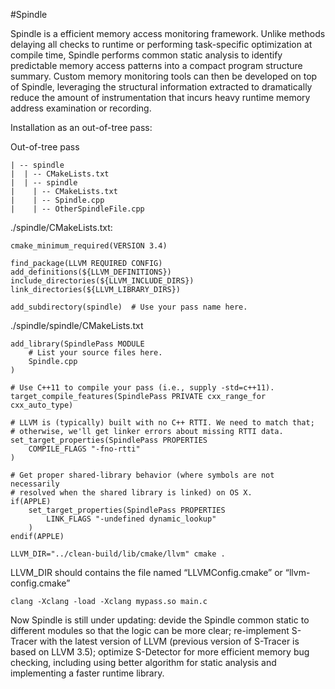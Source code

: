 #Spindle

Spindle is a efficient memory access monitoring framework. Unlike methods delaying all checks to runtime or performing task-specific optimization at compile time, Spindle performs common static analysis to identify predictable memory access patterns into a compact program structure summary. Custom memory monitoring tools can then be developed on top of Spindle, leveraging the structural information extracted to dramatically reduce the amount of instrumentation that incurs heavy runtime memory address examination or recording.

Installation as an out-of-tree pass:

Out-of-tree pass
```
| -- spindle
|  | -- CMakeLists.txt
|  | -- spindle
|    | -- CMakeLists.txt
|    | -- Spindle.cpp
|    | -- OtherSpindleFile.cpp
```

./spindle/CMakeLists.txt:
```
cmake_minimum_required(VERSION 3.4)

find_package(LLVM REQUIRED CONFIG)
add_definitions(${LLVM_DEFINITIONS})
include_directories(${LLVM_INCLUDE_DIRS})
link_directories(${LLVM_LIBRARY_DIRS})

add_subdirectory(spindle)  # Use your pass name here.
```

./spindle/spindle/CMakeLists.txt
```
add_library(SpindlePass MODULE
    # List your source files here.
    Spindle.cpp
)

# Use C++11 to compile your pass (i.e., supply -std=c++11).
target_compile_features(SpindlePass PRIVATE cxx_range_for cxx_auto_type)

# LLVM is (typically) built with no C++ RTTI. We need to match that;
# otherwise, we'll get linker errors about missing RTTI data.
set_target_properties(SpindlePass PROPERTIES
    COMPILE_FLAGS "-fno-rtti"
)

# Get proper shared-library behavior (where symbols are not necessarily
# resolved when the shared library is linked) on OS X.
if(APPLE)
    set_target_properties(SpindlePass PROPERTIES
        LINK_FLAGS "-undefined dynamic_lookup"
    )
endif(APPLE)
```

```
LLVM_DIR="../clean-build/lib/cmake/llvm" cmake .
```

LLVM_DIR should contains the file named “LLVMConfig.cmake” or “llvm-config.cmake”

```
clang -Xclang -load -Xclang mypass.so main.c
```


Now Spindle is still under updating: devide the Spindle common static to different modules so that the logic can be more clear; re-implement S-Tracer with the latest version of LLVM (previous version of S-Tracer is based on LLVM 3.5); optimize S-Detector for more efficient memory bug checking, including using better algorithm for static analysis and implementing a faster runtime library.
